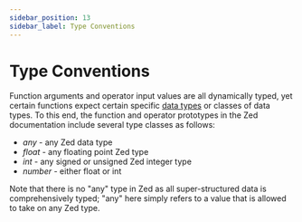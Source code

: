 ```yaml
---
sidebar_position: 13
sidebar_label: Type Conventions
---
```


# Type Conventions

Function arguments and operator input values are all dynamically typed,
yet certain functions expect certain specific [data types](data-types.md)
or classes of data types. To this end, the function and operator prototypes
in the Zed documentation include several type classes as follows:
* _any_ - any Zed data type
* _float_ - any floating point Zed type
* _int_ - any signed or unsigned Zed integer type
* _number_ - either float or int

Note that there is no "any" type in Zed as all super-structured data is
comprehensively typed; "any" here simply refers to a value that is allowed
to take on any Zed type.
